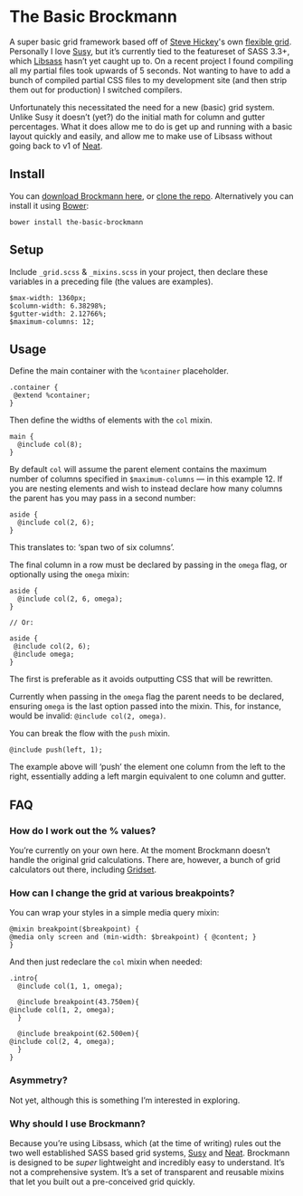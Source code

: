 # The Basic Brockmann

A super basic grid framework based off of [Steve Hickey](http://stevehickeydesign.com/)'s own [flexible grid](http://www.slideshare.net/stevehickeydsgn/forget-frameworks-create-your-own-flexible-grid-system). Personally I love [Susy](http://susy.oddbird.net/), but it’s currently tied to the featureset of SASS 3.3+, which [Libsass](https://github.com/sass/libsass) hasn’t yet caught up to. On a recent project I found compiling all my partial files took upwards of 5 seconds. Not wanting to have to add a bunch of compiled partial CSS files to my development site (and then strip them out for production) I switched compilers.

Unfortunately this necessitated the need for a new (basic) grid system. Unlike Susy it doesn’t (yet?) do the initial math for column and gutter percentages. What it does allow me to do is get up and running with a basic layout quickly and easily, and allow me to make use of Libsass without going back to v1 of [Neat](http://neat.bourbon.io/).

## Install
You can [download Brockmann here](https://github.com/jayfreestone/basic-brockmann/archive/master.zip), or [clone the repo](https://github.com/jayfreestone/basic-brockmann).
Alternatively you can install it using [Bower](http://bower.io):

	bower install the-basic-brockmann

## Setup
Include `_grid.scss` & `_mixins.scss` in your project, then declare these variables in a preceding file (the values are examples).

	$max-width: 1360px;
	$column-width: 6.38298%;
	$gutter-width: 2.12766%;
	$maximum-columns: 12;

## Usage
Define the main container with the `%container` placeholder.

	.container {
	 @extend %container;
	}

Then define the widths of elements with the `col` mixin.

	main {
	  @include col(8);
	}

By default `col` will assume the parent element contains the maximum number of columns specified in `$maximum-columns` — in this example 12. If you are nesting elements and wish to instead declare how many columns the parent has you may pass in a second number:

	aside {
	  @include col(2, 6);
	}

This translates to: ‘span two of six columns’.

The final column in a row must be declared by passing in the `omega` flag, or optionally using the `omega` mixin:

	aside {
	  @include col(2, 6, omega);
	}
	
	// Or:
	
	aside {
	 @include col(2, 6);
	 @include omega;
	}

The first is preferable as it avoids outputting CSS that will be rewritten.

Currently when passing in the `omega` flag the parent needs to be declared, ensuring `omega` is the last option passed into the mixin. This, for instance, would be invalid: `@include col(2, omega)`.

You can break the flow with the `push` mixin.

	@include push(left, 1);

The example above will ‘push’ the element one column from the left  to the right, essentially adding a left margin equivalent to one column and gutter.

## FAQ

### How do I work out the % values?
You’re currently on your own here. At the moment Brockmann doesn’t handle the original grid calculations. There are, however, a bunch of grid calculators out there, including [Gridset](https://gridsetapp.com).

### How can I change the grid at various breakpoints?
You can wrap your styles in a simple media query mixin: 

	@mixin breakpoint($breakpoint) {
	@media only screen and (min-width: $breakpoint) { @content; }
	}  

And then just redeclare the `col` mixin when needed:

	.intro{
	  @include col(1, 1, omega);
	
	  @include breakpoint(43.750em){
	@include col(1, 2, omega);
	  }
	  
	  @include breakpoint(62.500em){
	@include col(2, 4, omega);
	  }
	}

### Asymmetry?
Not yet, although this is something I’m interested in exploring.

### Why should I use Brockmann?
Because you’re using Libsass, which (at the time of writing) rules out the two well established SASS based grid systems, [Susy](http://susy.oddbird.net) and [Neat](http://neat.bourbon.io). Brockmann is designed to be *super* lightweight and incredibly easy to understand. It’s not a comprehensive system. It’s a set of transparent and reusable mixins that let you built out a pre-conceived grid quickly.